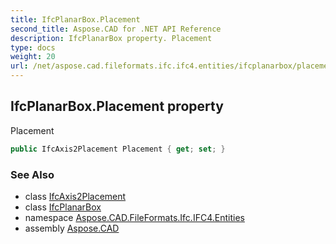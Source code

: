 ```yaml
---
title: IfcPlanarBox.Placement
second_title: Aspose.CAD for .NET API Reference
description: IfcPlanarBox property. Placement
type: docs
weight: 20
url: /net/aspose.cad.fileformats.ifc.ifc4.entities/ifcplanarbox/placement/
---
```

## IfcPlanarBox.Placement property

Placement

```csharp
public IfcAxis2Placement Placement { get; set; }
```

### See Also

* class [IfcAxis2Placement](../../../aspose.cad.fileformats.ifc.ifc4.types/ifcaxis2placement/)
* class [IfcPlanarBox](../)
* namespace [Aspose.CAD.FileFormats.Ifc.IFC4.Entities](../../ifcplanarbox/)
* assembly [Aspose.CAD](../../../)


